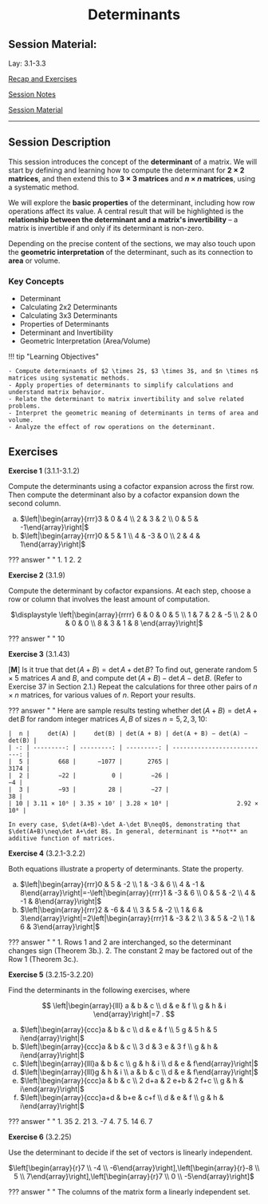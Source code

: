 <h1 align="center">Determinants</h1>


## Session Material:

Lay: 3.1-3.3

[Recap and Exercises](https://drive.google.com/file/d/1AaUzMugj40HYyCZAiS2O1ZvOGGJNqg6o/view?usp=sharing)

[Session Notes](https://drive.google.com/file/d/13yh_oxGsW-aWL_f0YgXhUQo3399X88GD/view?usp=sharing)

[Session Material](https://viaucdk-my.sharepoint.com/:f:/g/personal/rib_viauc_dk/EqnOhUdCrwBLpZNg2NSxmaUBIxBFaoMXe4X_erAXqiUJFA?e=CVLt0G)

---

## Session Description

This session introduces the concept of the **determinant** of a matrix. We will start by defining and learning how to compute the determinant for **$2 \times 2$ matrices**, and then extend this to **$3 \times 3$ matrices** and  **$n \times n$ matrices**, using a systematic method.

We will explore the **basic properties** of the determinant, including how row operations affect its value. A central result that will be highlighted is the **relationship between the determinant and a matrix's invertibility** – a matrix is invertible if and only if its determinant is non-zero.

Depending on the precise content of the sections, we may also touch upon the **geometric interpretation** of the determinant, such as its connection to **area** or volume.

### Key Concepts

*   Determinant
*   Calculating 2x2 Determinants
*   Calculating 3x3 Determinants
*   Properties of Determinants
*   Determinant and Invertibility
*   Geometric Interpretation (Area/Volume)

!!! tip "Learning Objectives"

    - Compute determinants of $2 \times 2$, $3 \times 3$, and $n \times n$ matrices using systematic methods.
    - Apply properties of determinants to simplify calculations and understand matrix behavior.
    - Relate the determinant to matrix invertibility and solve related problems.
    - Interpret the geometric meaning of determinants in terms of area and volume.
    - Analyze the effect of row operations on the determinant.

## Exercises

<!--
​​​3.1: 1, 2, 9, 43   
3.2: 1, 2, 15-20, 25 
-->
<style type="text/css">
    ol { list-style-type: lower-alpha; }
</style>

**Exercise 1** (3.1.1-3.1.2)

Compute the determinants using a cofactor expansion across the first row. Then compute the determinant also by a cofactor expansion down the second column.

1. $\left|\begin{array}{rrr}3 & 0 & 4 \\ 2 & 3 & 2 \\ 0 & 5 & -1\end{array}\right|$
2. $\left|\begin{array}{rrr}0 & 5 & 1 \\ 4 & -3 & 0 \\ 2 & 4 & 1\end{array}\right|$

??? answer "&nbsp;"
    1. 1
    2. 2

**Exercise 2** (3.1.9)

Compute the determinant by cofactor expansions. At each step, choose a row or column that involves the least amount of computation.

<div align="center">
$\displaystyle \left|\begin{array}{rrrr}
6 & 0 & 0 & 5 \\
1 & 7 & 2 & -5 \\
2 & 0 & 0 & 0 \\
8 & 3 & 1 & 8
\end{array}\right|$
</div>

??? answer "&nbsp;"
    10

**Exercise 3** (3.1.43)

$[\mathbf{M}]$ Is it true that $\operatorname{det}(A+B)=\operatorname{det} A+\operatorname{det} B ?$ To find out, generate random $5 \times 5$ matrices $A$ and $B$, and compute $\operatorname{det}(A+B)-\operatorname{det} A-\operatorname{det} B$. (Refer to Exercise 37 in Section 2.1.) Repeat the calculations for three other pairs of $n \times n$ matrices, for various values of $n$. Report your results.

??? answer "&nbsp;"
    Here are sample results testing whether $\det(A+B)=\det A+\det B$ for random integer matrices $A,B$ of sizes $n=5,2,3,10$:

    |  n |     det(A) |     det(B) | det(A + B) | det(A + B) − det(A) − det(B) |
    | -: | ---------: | ---------: | ---------: | ---------------------------: |
    |  5 |        668 |      −1077 |       2765 |                         3174 |
    |  2 |        −22 |          0 |        −26 |                           −4 |
    |  3 |        −93 |         28 |        −27 |                           38 |
    | 10 | 3.11 × 10⁶ | 3.35 × 10⁷ | 3.28 × 10⁸ |                   2.92 × 10⁸ |

    In every case, $\det(A+B)-\det A-\det B\neq0$, demonstrating that $\det(A+B)\neq\det A+\det B$. In general, determinant is **not** an additive function of matrices.


**Exercise 4** (3.2.1-3.2.2)

Both equations illustrate a property of determinants. State the property.

1. $\left|\begin{array}{rrr}0 & 5 & -2 \\ 1 & -3 & 6 \\ 4 & -1 & 8\end{array}\right|=-\left|\begin{array}{rrr}1 & -3 & 6 \\ 0 & 5 & -2 \\ 4 & -1 & 8\end{array}\right|$
2. $\left|\begin{array}{rrr}2 & -6 & 4 \\ 3 & 5 & -2 \\ 1 & 6 & 3\end{array}\right|=2\left|\begin{array}{rrr}1 & -3 & 2 \\ 3 & 5 & -2 \\ 1 & 6 & 3\end{array}\right|$

??? answer "&nbsp;"
    1. Rows 1 and 2 are interchanged, so the determinant changes sign (Theorem 3b.).
    2. The constant 2 may be factored out of the Row 1 (Theorem 3c.).

**Exercise 5** (3.2.15-3.2.20)

Find the determinants in the following exercises, where

$$
\left|\begin{array}{lll}
a & b & c \\
d & e & f \\
g & h & i
\end{array}\right|=7 .
$$

1. $\left|\begin{array}{ccc}a & b & c \\ d & e & f \\ 5 g & 5 h & 5 i\end{array}\right|$
2. $\left|\begin{array}{ccc}a & b & c \\ 3 d & 3 e & 3 f \\ g & h & i\end{array}\right|$
3. $\left|\begin{array}{lll}a & b & c \\ g & h & i \\ d & e & f\end{array}\right|$
4. $\left|\begin{array}{lll}g & h & i \\ a & b & c \\ d & e & f\end{array}\right|$
5. $\left|\begin{array}{ccc}a & b & c \\ 2 d+a & 2 e+b & 2 f+c \\ g & h & i\end{array}\right|$
6. $\left|\begin{array}{ccc}a+d & b+e & c+f \\ d & e & f \\ g & h & i\end{array}\right|$

??? answer "&nbsp;"
    1. 35
    2. 21
    3. -7
    4. 7
    5. 14
    6. 7

**Exercise 6** (3.2.25)

Use the determinant to decide if the set of vectors is linearly independent.

<div align="center">
$\left[\begin{array}{r}7 \\ -4 \\ -6\end{array}\right],\left[\begin{array}{r}-8 \\ 5 \\ 7\end{array}\right],\left[\begin{array}{r}7 \\ 0 \\ -5\end{array}\right]$
</div>

??? answer "&nbsp;"
    The columns of the matrix form a linearly independent set.